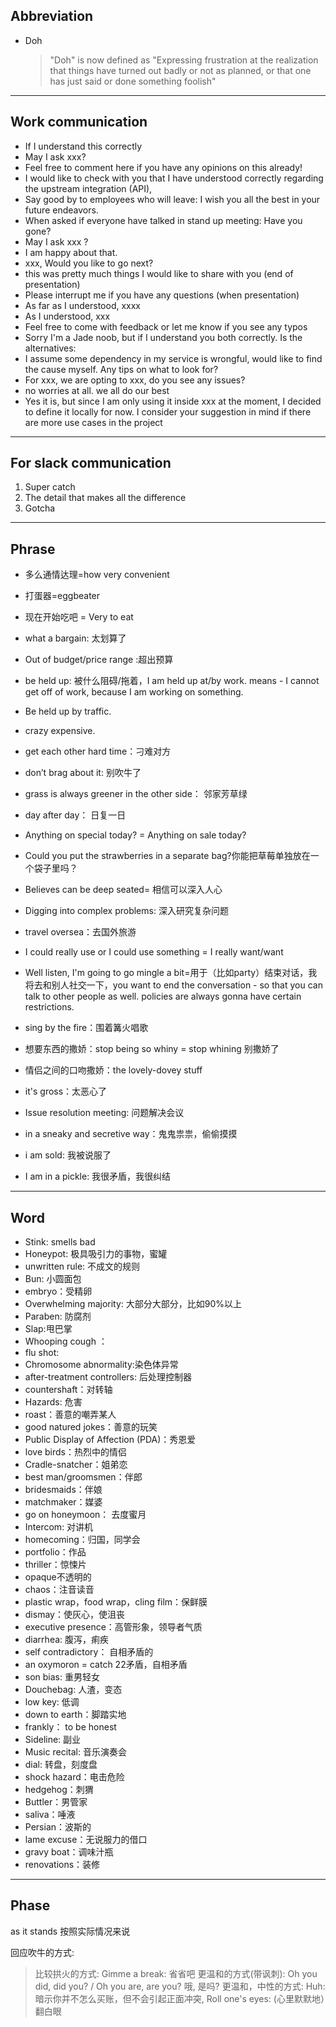 
## Abbreviation
- Doh
  > "Doh" is now defined as "Expressing frustration at the realization that things have turned out badly or not as planned, or that one has just said or done something foolish"

-----
## Work communication  
 - If I understand this correctly
 - May I ask xxx?
 - Feel free to comment here if you have any opinions on this already!
 - I would like to check with you that I have understood correctly regarding the upstream integration (API),
 - Say good by to employees who will leave: I wish you all the best in your future endeavors. 
 - When asked if everyone have talked in stand up meeting: Have you gone? 
 - May I ask xxx ?
 - I am happy about that.
 - xxx, Would you like to go next?
 - this was pretty much things I would like to share with you (end of presentation)
 - Please interrupt me if you have any questions (when presentation)
 - As far as I understood, xxxx
 - As I understood, xxx
 - Feel free to come with feedback or let me know if you see any typos
 - Sorry I'm a Jade noob, but if I understand you both correctly. Is the alternatives:
 - I assume some dependency in my service is wrongful, would like to find the cause myself. Any tips on what to look for?
 - For xxx, we are opting to xxx, do you see any issues?
 - no worries at all. we all do our best 
 - Yes it is, but since I am only using it inside xxx at the moment, I decided to define it locally for now. I consider your suggestion in mind if there are more use cases in the project

-----
## For slack communication
 1. Super catch
 2. The detail that makes all the difference 
 3. Gotcha

-----
## Phrase
- 多么通情达理=how very convenient 
- 打蛋器=eggbeater 
- 现在开始吃吧 = Very to eat
- what a bargain: 太划算了
- Out of budget/price range :超出预算

- be held up: 被什么阻碍/拖着，I am held up at/by work. means - I cannot get off of work, because I am working on something.
- Be held up by traffic.
- crazy expensive.
- get each other hard time：刁难对方
- don’t brag about it: 别吹牛了
- grass is always greener in the other side： 邻家芳草绿
- day after day： 日复一日
- Anything on special today? = Anything on sale today?

- Could you put the strawberries in a separate bag?你能把草莓单独放在一个袋子里吗？

- Believes can be deep seated= 相信可以深入人心
- Digging into complex problems: 深入研究复杂问题
- travel oversea：去国外旅游
- I could really use or I could use something = I really want/want 
- Well listen, I'm going to go mingle a bit=用于（比如party）结束对话，我将去和别人社交一下，you want to end the conversation - so that you can talk to other people as well. 
policies are always gonna have certain restrictions.

- sing by the fire：围着篝火唱歌
- 想要东西的撒娇：stop being so whiny = stop whining 别撒娇了
- 情侣之间的口吻撒娇：the lovely-dovey stuff

- it's gross：太恶心了
- Issue resolution meeting: 问题解决会议
- in a sneaky and secretive way：鬼鬼祟祟，偷偷摸摸
- i am sold: 我被说服了
- I am in a pickle: 我很矛盾，我很纠结

-----
## Word
- Stink: smells bad
- Honeypot: 极具吸引力的事物，蜜罐
- unwritten rule: 不成文的规则
- Bun: 小圆面包
- embryo：受精卵
- Overwhelming majority: 大部分大部分，比如90%以上
- Paraben: 防腐剂
- Slap:甩巴掌
- Whooping cough ：
- flu shot:
- Chromosome abnormality:染色体异常
- after-treatment controllers: 后处理控制器
- countershaft：对转轴
- Hazards: 危害
- roast：善意的嘲弄某人
- good natured jokes：善意的玩笑
- Public Display of Affection (PDA)：秀恩爱
- love birds：热烈中的情侣
- Cradle-snatcher：姐弟恋
- best man/groomsmen：伴郎
- bridesmaids：伴娘
- matchmaker：媒婆
- go on honeymoon： 去度蜜月
- Intercom: 对讲机
- homecoming：归国，同学会
- portfolio：作品
- thriller：惊悚片
- opaque不透明的
- chaos：注音读音
- plastic wrap，food wrap，cling film：保鲜膜
- dismay：使灰心，使沮丧
- executive presence：高管形象，领导者气质
- diarrhea: 腹泻，痢疾
- self contradictory： 自相矛盾的
- an oxymoron = catch 22矛盾，自相矛盾
- son bias: 重男轻女
- Douchebag: 人渣，变态
- low key: 低调
- down to earth：脚踏实地
- frankly： to be honest 
- Sideline: 副业
- Music recital: 音乐演奏会
- dial: 转盘，刻度盘
- shock hazard：电击危险
- hedgehog：刺猬
- Buttler：男管家
- saliva：唾液
- Persian：波斯的
- lame excuse：无说服力的借口
- gravy boat：调味汁瓶
- renovations：装修

-----
## Phase
as it stands 按照实际情况来说

回应吹牛的方式:
> 比较拱火的方式: Gimme a break: 省省吧
> 更温和的方式(带讽刺): Oh you did, did you? / Oh you are, are you? 哦, 是吗?
> 更温和，中性的方式: Huh: 暗示你并不怎么买账，但不会引起正面冲突, Roll one's eyes: (心里默默地）翻白眼